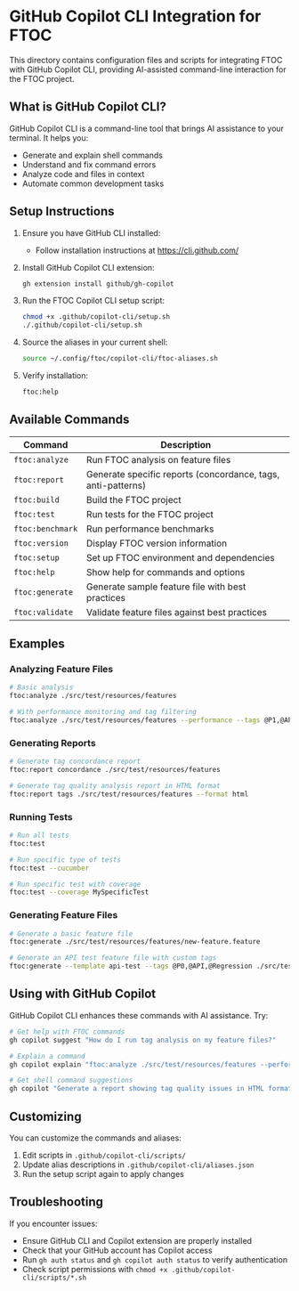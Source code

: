 # GitHub Copilot CLI Integration for FTOC

This directory contains configuration files and scripts for integrating FTOC with GitHub Copilot CLI, providing AI-assisted command-line interaction for the FTOC project.

## What is GitHub Copilot CLI?

GitHub Copilot CLI is a command-line tool that brings AI assistance to your terminal. It helps you:

- Generate and explain shell commands
- Understand and fix command errors
- Analyze code and files in context
- Automate common development tasks

## Setup Instructions

1. Ensure you have GitHub CLI installed:
   - Follow installation instructions at https://cli.github.com/

2. Install GitHub Copilot CLI extension:
   ```bash
   gh extension install github/gh-copilot
   ```

3. Run the FTOC Copilot CLI setup script:
   ```bash
   chmod +x .github/copilot-cli/setup.sh
   ./.github/copilot-cli/setup.sh
   ```

4. Source the aliases in your current shell:
   ```bash
   source ~/.config/ftoc/copilot-cli/ftoc-aliases.sh
   ```

5. Verify installation:
   ```bash
   ftoc:help
   ```

## Available Commands

| Command | Description |
|---------|-------------|
| `ftoc:analyze` | Run FTOC analysis on feature files |
| `ftoc:report` | Generate specific reports (concordance, tags, anti-patterns) |
| `ftoc:build` | Build the FTOC project |
| `ftoc:test` | Run tests for the FTOC project |
| `ftoc:benchmark` | Run performance benchmarks |
| `ftoc:version` | Display FTOC version information |
| `ftoc:setup` | Set up FTOC environment and dependencies |
| `ftoc:help` | Show help for commands and options |
| `ftoc:generate` | Generate sample feature file with best practices |
| `ftoc:validate` | Validate feature files against best practices |

## Examples

### Analyzing Feature Files

```bash
# Basic analysis
ftoc:analyze ./src/test/resources/features

# With performance monitoring and tag filtering
ftoc:analyze ./src/test/resources/features --performance --tags @P1,@API
```

### Generating Reports

```bash
# Generate tag concordance report
ftoc:report concordance ./src/test/resources/features

# Generate tag quality analysis report in HTML format
ftoc:report tags ./src/test/resources/features --format html
```

### Running Tests

```bash
# Run all tests
ftoc:test

# Run specific type of tests
ftoc:test --cucumber

# Run specific test with coverage
ftoc:test --coverage MySpecificTest
```

### Generating Feature Files

```bash
# Generate a basic feature file
ftoc:generate ./src/test/resources/features/new-feature.feature

# Generate an API test feature file with custom tags
ftoc:generate --template api-test --tags @P0,@API,@Regression ./src/test/resources/features/api-test.feature
```

## Using with GitHub Copilot

GitHub Copilot CLI enhances these commands with AI assistance. Try:

```bash
# Get help with FTOC commands
gh copilot suggest "How do I run tag analysis on my feature files?"

# Explain a command
gh copilot explain "ftoc:analyze ./src/test/resources/features --performance --tags @P1,@API"

# Get shell command suggestions
gh copilot "Generate a report showing tag quality issues in HTML format"
```

## Customizing

You can customize the commands and aliases:

1. Edit scripts in `.github/copilot-cli/scripts/`
2. Update alias descriptions in `.github/copilot-cli/aliases.json`
3. Run the setup script again to apply changes

## Troubleshooting

If you encounter issues:

- Ensure GitHub CLI and Copilot extension are properly installed
- Check that your GitHub account has Copilot access
- Run `gh auth status` and `gh copilot auth status` to verify authentication
- Check script permissions with `chmod +x .github/copilot-cli/scripts/*.sh`